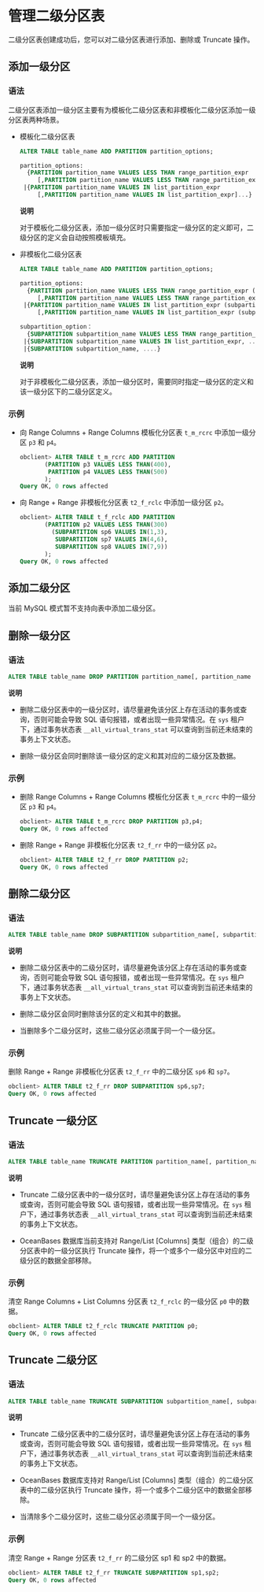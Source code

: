 管理二级分区表
============================

二级分区表创建成功后，您可以对二级分区表进行添加、删除或 Truncate 操作。

添加一级分区
---------------------------

### 语法

二级分区表添加一级分区主要有为模板化二级分区表和非模板化二级分区添加一级分区表两种场景。

* 模板化二级分区表

  ```sql
  ALTER TABLE table_name ADD PARTITION partition_options;
  
  partition_options:
    {PARTITION partition_name VALUES LESS THAN range_partition_expr
       [,PARTITION partition_name VALUES LESS THAN range_partition_expr]... }
   |{PARTITION partition_name VALUES IN list_partition_expr
       [,PARTITION partition_name VALUES IN list_partition_expr]...}
  ```

  **说明**

  对于模板化二级分区表，添加一级分区时只需要指定一级分区的定义即可，二级分区的定义会⾃动按照模板填充。
  
* 非模板化二级分区表

  ```sql
  ALTER TABLE table_name ADD PARTITION partition_options;
  
  partition_options:
    {PARTITION partition_name VALUES LESS THAN range_partition_expr (subpartition_option)
       [,PARTITION partition_name VALUES LESS THAN range_partition_expr (subpartition_option)]... }
   |{PARTITION partition_name VALUES IN list_partition_expr (subpartition_option)
       [,PARTITION partition_name VALUES IN list_partition_expr (subpartition_option)]...}
  
  subpartition_option：
    {SUBPARTITION subpartition_name VALUES LESS THAN range_partition_expr, ...}
   |{SUBPARTITION subpartition_name VALUES IN list_partition_expr, ....}
   |{SUBPARTITION subpartition_name, ....}
  ```

  **说明**

  对于非模板化二级分区表，添加一级分区时，需要同时指定一级分区的定义和该一级分区下的二级分区定义。
  
### 示例

* 向 Range Columns + Range Columns 模板化分区表 `t_m_rcrc` 中添加一级分区 `p3` 和 `p4`。

  ```sql
  obclient> ALTER TABLE t_m_rcrc ADD PARTITION
         (PARTITION p3 VALUES LESS THAN(400),
          PARTITION p4 VALUES LESS THAN(500)
         ); 
  Query OK, 0 rows affected
  ```

* 向 Range + Range 非模板化分区表 `t2_f_rclc` 中添加一级分区 `p2`。

  ```sql
  obclient> ALTER TABLE t_f_rclc ADD PARTITION
         (PARTITION p2 VALUES LESS THAN(300)
           (SUBPARTITION sp6 VALUES IN(1,3),
            SUBPARTITION sp7 VALUES IN(4,6),
            SUBPARTITION sp8 VALUES IN(7,9))
         ); 
  Query OK, 0 rows affected
  ```

添加二级分区
---------------------------

当前 MySQL 模式暂不支持向表中添加二级分区。

删除一级分区
---------------------------

### 语法

```sql
ALTER TABLE table_name DROP PARTITION partition_name[, partition_name ...];
```

**说明**

* 删除二级分区表中的一级分区时，请尽量避免该分区上存在活动的事务或查询，否则可能会导致 SQL 语句报错，或者出现一些异常情况。在 `sys` 租户下，通过事务状态表 `__all_virtual_trans_stat` 可以查询到当前还未结束的事务上下文状态。

* 删除一级分区会同时删除该一级分区的定义和其对应的二级分区及数据。

### 示例

* 删除 Range Columns + Range Columns 模板化分区表 `t_m_rcrc` 中的一级分区 `p3` 和 `p4`。

  ```sql
  obclient> ALTER TABLE t_m_rcrc DROP PARTITION p3,p4;
  Query OK, 0 rows affected
  ```

* 删除 Range + Range 非模板化分区表 `t2_f_rr` 中的一级分区 `p2`。

  ```sql
  obclient> ALTER TABLE t2_f_rr DROP PARTITION p2;
  Query OK, 0 rows affected
  ```

删除二级分区
---------------------------

### 语法

```sql
ALTER TABLE table_name DROP SUBPARTITION subpartition_name[, subpartition_name ...];
```

**说明**

* 删除二级分区表中的二级分区时，请尽量避免该分区上存在活动的事务或查询，否则可能会导致 SQL 语句报错，或者出现一些异常情况。在 `sys` 租户下，通过事务状态表 `__all_virtual_trans_stat` 可以查询到当前还未结束的事务上下文状态。

* 删除二级分区会同时删除该分区的定义和其中的数据。

* 当删除多个二级分区时，这些二级分区必须属于同一个一级分区。

### 示例

删除 Range + Range 非模板化分区表 `t2_f_rr` 中的二级分区 `sp6` 和 `sp7`。

```sql
obclient> ALTER TABLE t2_f_rr DROP SUBPARTITION sp6,sp7;
Query OK, 0 rows affected
```

Truncate 一级分区
----------------------------------

### 语法

```sql
ALTER TABLE table_name TRUNCATE PARTITION partition_name[, partition_name ...];
```

**说明**

* Truncate 二级分区表中的一级分区时，请尽量避免该分区上存在活动的事务或查询，否则可能会导致 SQL 语句报错，或者出现一些异常情况。在 `sys` 租户下，通过事务状态表 `__all_virtual_trans_stat` 可以查询到当前还未结束的事务上下文状态。

* OceanBases 数据库当前支持对 Range/List \[Columns\] 类型（组合）的二级分区表中的一级分区执行 Truncate 操作，将一个或多个一级分区中对应的二级分区的数据全部移除。

### 示例

清空 Range Columns + List Columns 分区表 `t2_f_rclc` 的一级分区 `p0` 中的数据。

```sql
obclient> ALTER TABLE t2_f_rclc TRUNCATE PARTITION p0;
Query OK, 0 rows affected
```

Truncate 二级分区
----------------------------------

### 语法

```sql
ALTER TABLE table_name TRUNCATE SUBPARTITION subpartition_name[, subpartition_name ...];
```

**说明**

* Truncate 二级分区表中的二级分区时，请尽量避免该分区上存在活动的事务或查询，否则可能会导致 SQL 语句报错，或者出现一些异常情况。在 `sys` 租户下，通过事务状态表 `__all_virtual_trans_stat` 可以查询到当前还未结束的事务上下文状态。

* OceanBases 数据库支持对 Range/List \[Columns\] 类型（组合）的二级分区表中的二级分区执行 Truncate 操作，将一个或多个二级分区中的数据全部移除。

* 当清除多个二级分区时，这些二级分区必须属于同一个一级分区。

### 示例

清空 Range + Range 分区表 `t2_f_rr` 的二级分区 sp1 和 sp2 中的数据。

```sql
obclient> ALTER TABLE t2_f_rr TRUNCATE SUBPARTITION sp1,sp2;
Query OK, 0 rows affected
```
